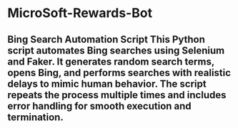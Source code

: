# MicroSoft-Rewards-Bot
## Bing Search Automation Script    This Python script automates Bing searches using **Selenium** and **Faker**. It generates random search terms, opens Bing, and performs searches with realistic delays to mimic human behavior. The script repeats the process multiple times and includes error handling for smooth execution and termination.
